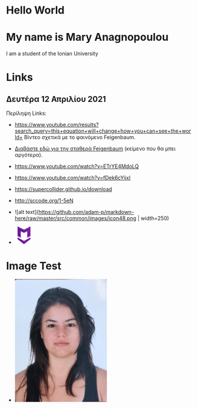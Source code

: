 # Hello World
# My name is Mary Anagnopoulou
I am a student of the Ionian University
# Links 
## Δευτέρα 12 Απριλίου 2021
Περίληψη Links:

- https://www.youtube.com/results?search_query=this+equation+will+change+how+you+can+see+the+world+ Βίντεο σχετικά με το φαινόμενο Feigenbaum.

- [Διαβάστε εδώ για την σταθερά Feigenbaum](https://en.wikipedia.org/wiki/Feigenbaum_constants) (κείμενο που θα μπει αργότερα).

- https://www.youtube.com/watch?v=ETrYE4MdoLQ

- https://www.youtube.com/watch?v=fDek6cYijxI

- https://supercollider.github.io/download

- http://sccode.org/1-5eN

- ![alt text](https://github.com/adam-p/markdown-here/raw/master/src/common/images/icon48.png | width=250)

- ![alt something else](https://github.com/adam-p/markdown-here/raw/master/src/common/images/icon48.png "Logo Title Text 2")

# Image Test

- <img src="IMG_0234.jpg" alt="alt text" width="250" height="">
